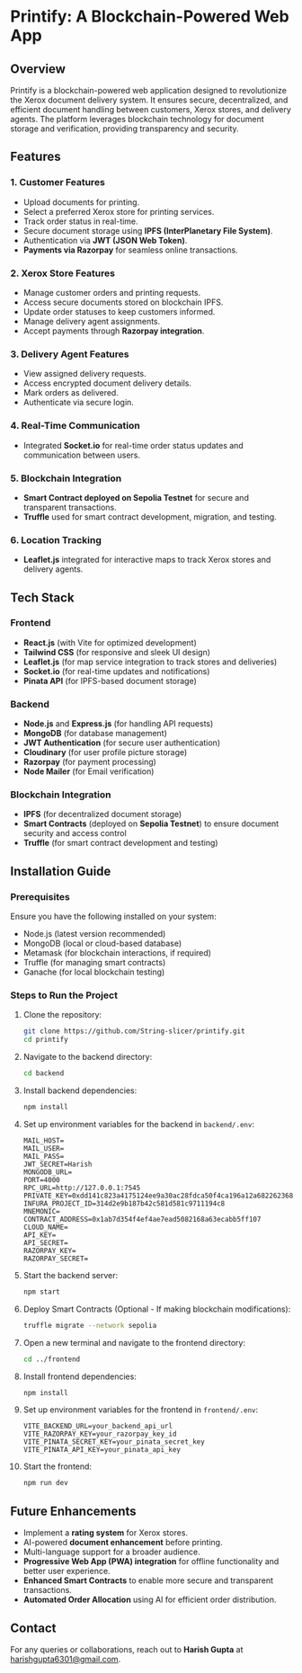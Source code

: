 # Printify: A Blockchain-Powered Web App

## Overview
Printify is a blockchain-powered web application designed to revolutionize the Xerox document delivery system. It ensures secure, decentralized, and efficient document handling between customers, Xerox stores, and delivery agents. The platform leverages blockchain technology for document storage and verification, providing transparency and security.

## Features

### 1. Customer Features
- Upload documents for printing.
- Select a preferred Xerox store for printing services.
- Track order status in real-time.
- Secure document storage using **IPFS (InterPlanetary File System)**.
- Authentication via **JWT (JSON Web Token)**.
- **Payments via Razorpay** for seamless online transactions.

### 2. Xerox Store Features
- Manage customer orders and printing requests.
- Access secure documents stored on blockchain IPFS.
- Update order statuses to keep customers informed.
- Manage delivery agent assignments.
- Accept payments through **Razorpay integration**.

### 3. Delivery Agent Features
- View assigned delivery requests.
- Access encrypted document delivery details.
- Mark orders as delivered.
- Authenticate via secure login.

### 4. Real-Time Communication
- Integrated **Socket.io** for real-time order status updates and communication between users.

### 5. Blockchain Integration
- **Smart Contract deployed on Sepolia Testnet** for secure and transparent transactions.
- **Truffle** used for smart contract development, migration, and testing.

### 6. Location Tracking
- **Leaflet.js** integrated for interactive maps to track Xerox stores and delivery agents.

## Tech Stack

### Frontend
- **React.js** (with Vite for optimized development)
- **Tailwind CSS** (for responsive and sleek UI design)
- **Leaflet.js** (for map service integration to track stores and deliveries)
- **Socket.io** (for real-time updates and notifications)
- **Pinata API** (for IPFS-based document storage)

### Backend
- **Node.js** and **Express.js** (for handling API requests)
- **MongoDB** (for database management)
- **JWT Authentication** (for secure user authentication)
- **Cloudinary** (for user profile picture storage)
- **Razorpay** (for payment processing)
- **Node Mailer** (for Email verification)

### Blockchain Integration
- **IPFS** (for decentralized document storage)
- **Smart Contracts** (deployed on **Sepolia Testnet**) to ensure document security and access control
- **Truffle** (for smart contract development and testing)

## Installation Guide

### Prerequisites
Ensure you have the following installed on your system:
- Node.js (latest version recommended)
- MongoDB (local or cloud-based database)
- Metamask (for blockchain interactions, if required)
- Truffle (for managing smart contracts)
- Ganache (for local blockchain testing)

### Steps to Run the Project

1. Clone the repository:
   ```sh
   git clone https://github.com/String-slicer/printify.git
   cd printify
   ```

2. Navigate to the backend directory:
   ```sh
   cd backend
   ```

3. Install backend dependencies:
   ```sh
   npm install
   ```

4. Set up environment variables for the backend in `backend/.env`:
   ```env
   MAIL_HOST=
   MAIL_USER=
   MAIL_PASS=
   JWT_SECRET=Harish
   MONGODB_URL=
   PORT=4000
   RPC_URL=http://127.0.0.1:7545
   PRIVATE_KEY=0xdd141c823a4175124ee9a30ac28fdca50f4ca196a12a682262368d201731a09f
   INFURA_PROJECT_ID=314d2e9b187b42c581d581c9711194c8
   MNEMONIC=
   CONTRACT_ADDRESS=0x1ab7d354f4ef4ae7ead5082168a63ecabb5ff107
   CLOUD_NAME=
   API_KEY=
   API_SECRET=
   RAZORPAY_KEY=
   RAZORPAY_SECRET=
   ```

5. Start the backend server:
   ```sh
   npm start
   ```

6. Deploy Smart Contracts (Optional - If making blockchain modifications):
   ```sh
   truffle migrate --network sepolia
   ```

7. Open a new terminal and navigate to the frontend directory:
   ```sh
   cd ../frontend
   ```

8. Install frontend dependencies:
   ```sh
   npm install
   ```

9. Set up environment variables for the frontend in `frontend/.env`:
   ```env
   VITE_BACKEND_URL=your_backend_api_url
   VITE_RAZORPAY_KEY=your_razorpay_key_id
   VITE_PINATA_SECRET_KEY=your_pinata_secret_key
   VITE_PINATA_API_KEY=your_pinata_api_key
   ```

10. Start the frontend:
    ```sh
    npm run dev
    ```

## Future Enhancements
- Implement a **rating system** for Xerox stores.
- AI-powered **document enhancement** before printing.
- Multi-language support for a broader audience.
- **Progressive Web App (PWA) integration** for offline functionality and better user experience.
- **Enhanced Smart Contracts** to enable more secure and transparent transactions.
- **Automated Order Allocation** using AI for efficient order distribution.

## Contact
For any queries or collaborations, reach out to **Harish Gupta** at [harishgupta6301@gmail.com](mailto:harishgupta6301@gmail.com).
